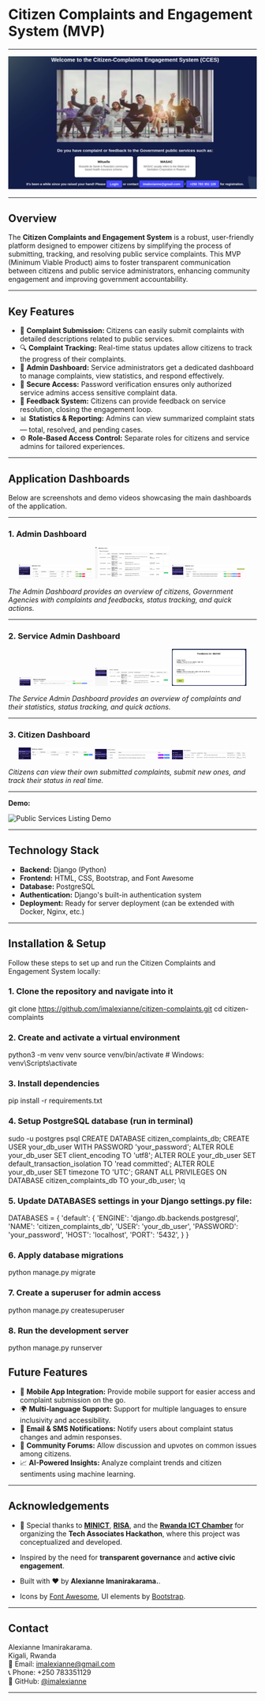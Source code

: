 # Citizen Complaints and Engagement System (MVP)

---

![Home page](docs/images/homepage.png)

---
## Overview

The **Citizen Complaints and Engagement System** is a robust, user-friendly platform designed to empower citizens by simplifying the process of submitting, tracking, and resolving public service complaints. This MVP (Minimum Viable Product) aims to foster transparent communication between citizens and public service administrators, enhancing community engagement and improving government accountability.

---

## Key Features

- 📝 **Complaint Submission:** Citizens can easily submit complaints with detailed descriptions related to public services.
- 🔍 **Complaint Tracking:** Real-time status updates allow citizens to track the progress of their complaints.
- 👥 **Admin Dashboard:** Service administrators get a dedicated dashboard to manage complaints, view statistics, and respond effectively.
- 🔐 **Secure Access:** Password verification ensures only authorized service admins access sensitive complaint data.
- 💬 **Feedback System:** Citizens can provide feedback on service resolution, closing the engagement loop.
- 📊 **Statistics & Reporting:** Admins can view summarized complaint stats — total, resolved, and pending cases.
- ⚙️ **Role-Based Access Control:** Separate roles for citizens and service admins for tailored experiences.
  
---

## Application Dashboards

Below are screenshots and demo videos showcasing the main dashboards of the application.

---

### 1. Admin Dashboard

<p align="center">
  <img src="docs/images/admin_dashboard1.png" width="30%" />
  <img src="docs/images/admin_dashboard2.png" width="30%" />
  <img src="docs/images/admin_dashboard3.png" width="30%" />
</p>

*The Admin Dashboard provides an overview of citizens, Government Agencies with complaints and feedbacks, status tracking, and quick actions.*

---


### 2. Service Admin Dashboard

<p align="center">
  <img src="docs/images/service_admin_dashboard1.png" width="30%" />
  <img src="docs/images/service_admin_dashboard2.png" width="30%" />
  <img src="docs/images/service_admin_dashboard3.png" width="30%" />
</p>

*The Service Admin Dashboard provides an overview of complaints and their statistics, status tracking, and quick actions.*

---

### 3. Citizen Dashboard

<p align="center">
  <img src="docs/images/citizen_dashboard1.png" width="30%" />
  <img src="docs/images/citizen_dashboard2.png" width="30%" />
  <img src="docs/images/citizen_dashboard3.png" width="30%" />
</p>

*Citizens can view their own submitted complaints, submit new ones, and track their status in real time.*

---

**Demo:**

![Public Services Listing Demo](docs/cces2.gif)

---
## Technology Stack

- **Backend:** Django (Python)
- **Frontend:** HTML, CSS, Bootstrap, and Font Awesome
- **Database:** PostgreSQL
- **Authentication:** Django's built-in authentication system
- **Deployment:** Ready for server deployment (can be extended with Docker, Nginx, etc.)

---

## Installation & Setup

Follow these steps to set up and run the Citizen Complaints and Engagement System locally:

### 1. Clone the repository and navigate into it
git clone https://github.com/imalexianne/citizen-complaints.git
cd citizen-complaints

### 2. Create and activate a virtual environment
python3 -m venv venv
source venv/bin/activate   # Windows: venv\Scripts\activate

### 3. Install dependencies
pip install -r requirements.txt

### 4. Setup PostgreSQL database (run in terminal)
sudo -u postgres psql
CREATE DATABASE citizen_complaints_db;
CREATE USER your_db_user WITH PASSWORD 'your_password';
ALTER ROLE your_db_user SET client_encoding TO 'utf8';
ALTER ROLE your_db_user SET default_transaction_isolation TO 'read committed';
ALTER ROLE your_db_user SET timezone TO 'UTC';
GRANT ALL PRIVILEGES ON DATABASE citizen_complaints_db TO your_db_user;
\q

### 5. Update DATABASES settings in your Django settings.py file:
DATABASES = {
    'default': {
       'ENGINE': 'django.db.backends.postgresql',
        'NAME': 'citizen_complaints_db',
        'USER': 'your_db_user',
        'PASSWORD': 'your_password',
        'HOST': 'localhost',
        'PORT': '5432',
    }
}

### 6. Apply database migrations
python manage.py migrate

### 7. Create a superuser for admin access
python manage.py createsuperuser

### 8. Run the development server
python manage.py runserver


## Future Features

- 📱 **Mobile App Integration:** Provide mobile support for easier access and complaint submission on the go.
- 🌍 **Multi-language Support:** Support for multiple languages to ensure inclusivity and accessibility.
- 🔔 **Email & SMS Notifications:** Notify users about complaint status changes and admin responses.
- 🤝 **Community Forums:** Allow discussion and upvotes on common issues among citizens.
- 📈 **AI-Powered Insights:** Analyze complaint trends and citizen sentiments using machine learning.

---

## Acknowledgements

- 🙏 Special thanks to [**MINICT**](https://www.minict.gov.rw), [**RISA**](https://www.risa.rw), and the [**Rwanda ICT Chamber**](https://www.ictchamber.rw/) for organizing the **Tech Associates Hackathon**, where this project was conceptualized and developed.

- Inspired by the need for **transparent governance** and **active civic engagement**.
- Built with ❤️ by **Alexianne Imanirakarama.**.
- Icons by [Font Awesome](https://fontawesome.com/), UI elements by [Bootstrap](https://getbootstrap.com/).

---

## Contact

Alexianne Imanirakarama.  
Kigali, Rwanda  
📧 Email: imalexianne@gmail.com  
📞 Phone: +250 783351129  
🔗 GitHub: [@imalexianne](https://github.com/imalexianne)

---

